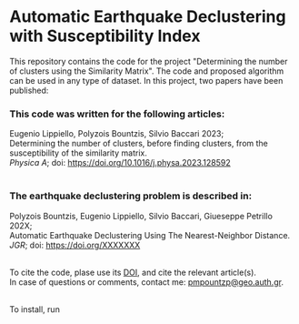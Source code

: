 # Automatic Earthquake Declustering with Susceptibility Index
This repository contains the code for the project "Determining the number of clusters using the Similarity Matrix".
The code and proposed algorithm can be used in any type of dataset. In this project, two papers have been published:

### This code was written for the following articles:

Eugenio Lippiello, Polyzois Bountzis, Silvio Baccari 2023;<br/>Determining the number of clusters, before finding clusters,
from the susceptibility of the similarity matrix.<br/>
_Physica A_; doi: https://doi.org/10.1016/j.physa.2023.128592<br/>
<br/>

### The earthquake declustering problem is described in:

Polyzois Bountzis, Eugenio Lippiello, Silvio Baccari, Giueseppe Petrillo 202X;<br/>Automatic Earthquake Declustering Using The Nearest-Neighbor Distance.<br/>
_JGR_; doi: https://doi.org/XXXXXXX<br/>
<br/>

To cite the code, plase use its [DOI](https://zenodo.org/badge/latestdoi/XXXXXXX), and cite the relevant article(s).<br/>
In case of questions or comments, contact me: pmpountzp@geo.auth.gr.
<br/>
<br/>

To install, run
